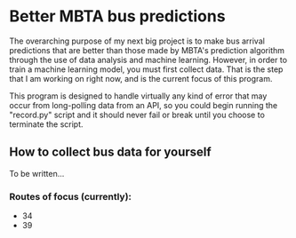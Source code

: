 # Better MBTA bus predictions

The overarching purpose of my next big project is to make bus arrival predictions that are better
than those made by MBTA's prediction algorithm through the use of data analysis
and machine learning. However, in order to train a machine learning model, you must
first collect data. That is the step that I am working on right now, and is the current focus of
this program.

This program is designed to handle virtually any kind of error that may occur from long-polling
data from an API, so you could begin running the "record.py" script and it should never
fail or break until you choose to terminate the script.

## How to collect bus data for yourself

To be written...

### Routes of focus (currently):
- 34
- 39
